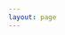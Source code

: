 ```yaml
---
layout: page
---
```


<script setup>
import CustomComponent from '../.vitepress/comps/home.vue'
</script>

<CustomComponent />
